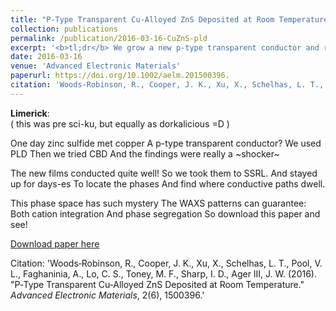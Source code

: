 ```yaml
---
title: "P‐Type Transparent Cu‐Alloyed ZnS Deposited at Room Temperature"
collection: publications
permalink: /publication/2016-03-16-CuZnS-pld
excerpt: '<b>tl;dr</b> We grow a new p-type transparent conductor and report its structural, optical, and electronic properties.'
date: 2016-03-16
venue: 'Advanced Electronic Materials'
paperurl: https://doi.org/10.1002/aelm.201500396.
citation: 'Woods‐Robinson, R., Cooper, J. K., Xu, X., Schelhas, L. T., Pool, V. L., Faghaninia, A., Lo, C. S., Toney, M. F., Sharp, I. D., Ager III, J. W. (2016). &quot;P‐Type Transparent Cu‐Alloyed ZnS Deposited at Room Temperature.&quot; <i>Advanced Electronic Materials</i>, 2(6), 1500396.'
---
```


<b>Limerick</b>:
<br>( this was pre sci-ku, but equally as dorkalicious =D )

One day zinc sulfide met copper
A p-type transparent conductor?
We used PLD
Then we tried CBD
And the findings were really a ~shocker~

The new films conducted quite well!
So we took them to SSRL.
And stayed up for days-es
To locate the phases
And find where conductive paths dwell.

This phase space has such mystery
The WAXS patterns can guarantee:
Both cation integration
And phase segregation
So download this paper and see!


[Download paper here](https://github.com/rwoodsrobinson/rwoodsrobinson.github.io/blob/master/files/Woods-Robinson_2016_CuZnS_PLD.pdf)

Citation: 'Woods‐Robinson, R., Cooper, J. K., Xu, X., Schelhas, L. T., Pool, V. L., Faghaninia, A., Lo, C. S., Toney, M. F., Sharp, I. D., Ager III, J. W. (2016). &quot;P‐Type Transparent Cu‐Alloyed ZnS Deposited at Room Temperature.&quot; <i>Advanced Electronic Materials</i>, 2(6), 1500396.'
